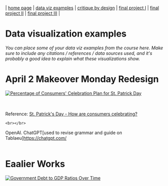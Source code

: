 | [home page](https://cmustudent.github.io/tswd-portfolio-templates/) | [data viz examples](dataviz-examples) | [critique by design](critique-by-design) | [final project I](final-project-part-one) | [final project II](final-project-part-two) | [final project III](final-project-part-three) |

# Data visualization examples
_You can place some of your data viz examples from the course here.  Make sure to include any citations / references / data sources used, and it's probably a good idea to explain what these visualizations show._

<h1> April 2 Makeover Monday Redesign</h1>
<div>
  
</div>
<div class='tableauPlaceholder' id='viz1743102068064' style='position: relative'><noscript><a href='#'><img alt='Percentage of Consumers&#39; Celebration Plan for St. Patrick Day ' src='https:&#47;&#47;public.tableau.com&#47;static&#47;images&#47;SP&#47;SPatrickDayViz&#47;Sheet1&#47;1_rss.png' style='border: none' /></a></noscript><object class='tableauViz'  style='display:none;'><param name='host_url' value='https%3A%2F%2Fpublic.tableau.com%2F' /> <param name='embed_code_version' value='3' /> <param name='site_root' value='' /><param name='name' value='SPatrickDayViz&#47;Sheet1' /><param name='tabs' value='no' /><param name='toolbar' value='yes' /><param name='static_image' value='https:&#47;&#47;public.tableau.com&#47;static&#47;images&#47;SP&#47;SPatrickDayViz&#47;Sheet1&#47;1.png' /> <param name='animate_transition' value='yes' /><param name='display_static_image' value='yes' /><param name='display_spinner' value='yes' /><param name='display_overlay' value='yes' /><param name='display_count' value='yes' /><param name='language' value='en-US' /><param name='filter' value='publish=yes' /></object></div>                <script type='text/javascript'>                    var divElement = document.getElementById('viz1743102068064');                    var vizElement = divElement.getElementsByTagName('object')[0];                    vizElement.style.width='100%';vizElement.style.height=(divElement.offsetWidth*0.75)+'px';                    var scriptElement = document.createElement('script');                    scriptElement.src = 'https://public.tableau.com/javascripts/api/viz_v1.js';                    vizElement.parentNode.insertBefore(scriptElement, vizElement);                </script>

<div>
     <br></br>
<p>
  Reference: <a href='https://nrf.com/research-insights/holiday-data-and-trends/st-patricks-day/st-patricks-day-data-center'>St. Patrick's Day - How are consumers celebrating? </a>

    <br></br>
OpenAI. ChatGPT[used to revise grammar and guide on Tablaeu]https://chatgpt.com/
    <br></br>
</p>
  
</div>
<div>
  
</div>

<h1> Eaalier Works</h1>
<div>
  
</div>
<div class='tableauPlaceholder' id='viz1742667942655' style='position: relative'><noscript><a href='#'><img alt='Government Debt to GDP Ratios Over Time ' src='https:&#47;&#47;public.tableau.com&#47;static&#47;images&#47;Da&#47;DataViz-GovernmentDebt-Due323&#47;GovernmentDebttoGDPRatiosOverTime&#47;1_rss.png' style='border: none' /></a></noscript><object class='tableauViz'  style='display:none;'>
  
  <param name='host_url' value='https%3A%2F%2Fpublic.tableau.com%2F' /> 
  <param name='embed_code_version' value='3' /> 
  <param name='site_root' value='' />
  <param name='name' value='DataViz-GovernmentDebt-Due323&#47;GovernmentDebttoGDPRatiosOverTime' />  
  <param name='tabs' value='no' /><param name='toolbar' value='yes' />  
  <param name='static_image' value='https:&#47;&#47;public.tableau.com&#47;static&#47;images&#47;Da&#47;DataViz-GovernmentDebt-Due323&#47;GovernmentDebttoGDPRatiosOverTime&#47;1.png' />  
  <param name='animate_transition' value='yes' />
  <param name='display_static_image' value='yes' />
  <param name='display_spinner' value='yes' />
  <param name='display_overlay' value='yes' />
  <param name='display_count' value='yes' />
   <param name='language' value='en-US' />
   <param name='filter' value='publish=yes' />

</object>

</div>                
<script type='text/javascript'>                    
  var divElement = document.getElementById('viz1742667942655');                    
  var vizElement = divElement.getElementsByTagName('object')[0];                    
  vizElement.style.width='100%';vizElement.style.height=(divElement.offsetWidth*0.75)+'px';                    
  var scriptElement = document.createElement('script');                    
  scriptElement.src = 'https://public.tableau.com/javascripts/api/viz_v1.js';                    
  vizElement.parentNode.insertBefore(scriptElement, vizElement);                

</script>
